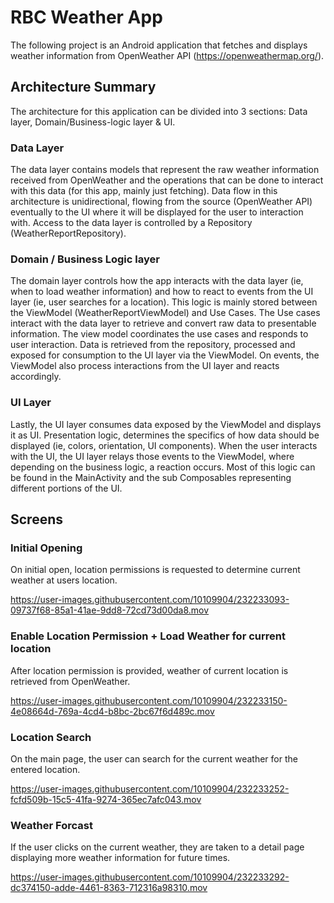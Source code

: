 # RBC Weather App

The following project is an Android application that fetches and displays weather information from
OpenWeather API (https://openweathermap.org/). 

## Architecture Summary

The architecture for this application can be divided into 3 sections: Data layer, 
Domain/Business-logic layer & UI.

### Data Layer

The data layer contains models that represent the raw weather information received from OpenWeather 
and the operations that can be done to interact with this data (for this app, mainly just fetching). 
Data flow in this architecture is unidirectional, flowing from the source (OpenWeather API) 
eventually to the UI where it will be displayed for the user to interaction with. Access to the data 
layer is controlled by a Repository (WeatherReportRepository). 

### Domain / Business Logic layer

The domain layer controls how the app interacts with the data layer (ie, when to load weather information)
and how to react to events from the UI layer (ie, user searches for a location). This logic is
mainly stored between the ViewModel (WeatherReportViewModel) and Use Cases. The Use cases interact 
with the data layer to retrieve and convert raw data to presentable information. The view model 
coordinates the use cases and responds to user interaction. Data is retrieved from the repository, 
processed and exposed for consumption to the UI layer via the ViewModel. On events, the ViewModel 
also process interactions from the UI layer and reacts accordingly. 

### UI Layer

Lastly, the UI layer consumes data exposed by the ViewModel and displays it as UI. Presentation 
logic, determines the specifics of how data should be displayed (ie, colors, orientation, UI components). 
When the user interacts with the UI, the UI layer relays those events to the ViewModel, where 
depending on the business logic, a reaction occurs. Most of this logic can be found in the 
MainActivity and the sub Composables representing different portions of the UI.


## Screens

### Initial Opening

On initial open, location permissions is requested to determine current weather at users location.


https://user-images.githubusercontent.com/10109904/232233093-09737f68-85a1-41ae-9dd8-72cd73d00da8.mov



### Enable Location Permission + Load Weather for current location


After location permission is provided, weather of current location is retrieved from OpenWeather.


https://user-images.githubusercontent.com/10109904/232233150-4e08664d-769a-4cd4-b8bc-2bc67f6d489c.mov

### Location Search

On the main page, the user can search for the current weather for the entered location.


https://user-images.githubusercontent.com/10109904/232233252-fcfd509b-15c5-41fa-9274-365ec7afc043.mov


### Weather Forcast

If the user clicks on the current weather, they are taken to a detail page displaying more weather information for future times.


https://user-images.githubusercontent.com/10109904/232233292-dc374150-adde-4461-8363-712316a98310.mov








